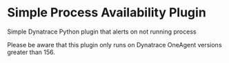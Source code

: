 # Simple Process Availability Plugin
Simple Dynatrace Python plugin that alerts on not running process

Please be aware that this plugin only runs on Dynatrace OneAgent versions greater than 156.
